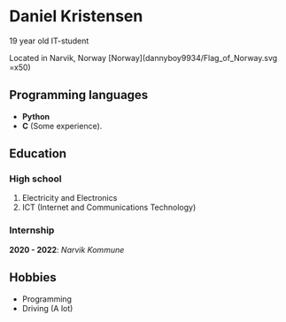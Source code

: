 # Daniel Kristensen

19 year old IT-student

Located in Narvik, Norway [Norway](dannyboy9934/Flag_of_Norway.svg =x50)

## Programming languages

- **Python**<br>
- **C** (Some experience).

## Education

### High school

1. Electricity and Electronics
2. ICT (Internet and Communications Technology)<br>

### Internship
**2020 - 2022**: *Narvik Kommune*

## Hobbies

- Programming
- Driving (A lot)
